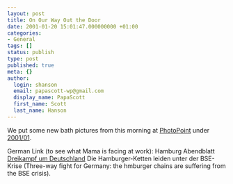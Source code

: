 ```yaml
---
layout: post
title: On Our Way Out the Door
date: 2001-01-20 15:01:47.000000000 +01:00
categories:
- General
tags: []
status: publish
type: post
published: true
meta: {}
author:
  login: shanson
  email: papascott-wp@gmail.com
  display_name: PapaScott
  first_name: Scott
  last_name: Hanson
---
```

<p>We put some new bath pictures from this morning at <a href="http://albums.photopoint.com/j/AlbumList?u=185392">PhotoPoint</a> under <a href="http://albums.photopoint.com/j/AlbumIndex?u=185392&a=10970087">2001/01</a>.</p>
<p>German Link (to see what Mama is facing at work): Hamburg Abendblatt <a href="http://www.abendblatt.de/contents/ha/news/wirtschaft/html/200101/1920TYP327.HTM">Dreikampf um Deutschland</a> Die Hamburger-Ketten leiden unter der BSE-Krise (Three-way fight for Germany: the hmburger chains are suffering from the BSE crisis).</p>
